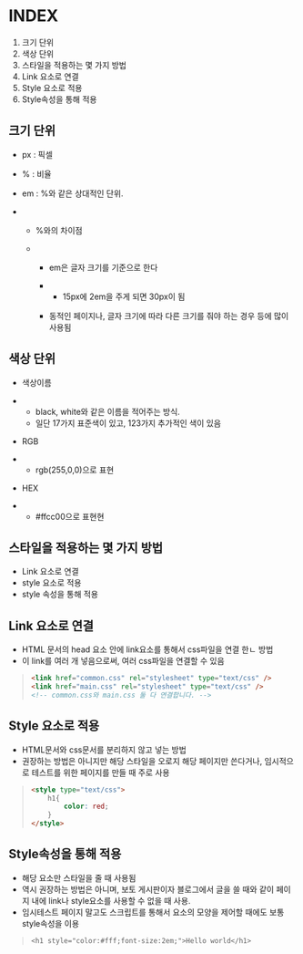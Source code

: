 # INDEX

1. 크기 단위
2. 색상 단위
3. 스타일을 적용하는 몇 가지 방법
4. Link 요소로 연결
5. Style 요소로 적용
6. Style속성을 통해 적용



## 크기 단위

- px : 픽셀

- % : 비율

- em : %와 같은 상대적인 단위.

- - %와의 차이점

  - - em은 글자 크기를 기준으로 한다

    - - 15px에 2em을 주게 되면 30px이 됨

    - 동적인 페이지나, 글자 크기에 따라 다른 크기를 줘야 하는 경우 등에 많이 사용됨

 

## 색상 단위

- 색상이름

- - black,      white와 같은 이름을 적어주는 방식.
  - 일단 17가지 표준색이 있고, 123가지 추가적인 색이 있음

- RGB

- - rgb(255,0,0)으로 표현

- HEX

- - \#ffcc00으로 표현현



## 스타일을 적용하는 몇 가지 방법

- Link 요소로 연결
- style 요소로 적용
- style 속성을 통해 적용

 

## Link 요소로 연결

- HTML 문서의 head 요소 안에 link요소를 통해서 css파일을 연결 한ㄴ 방법
- 이 link를 여러 개 넣음으로써, 여러 css파일을 연결할 수 있음

> ```HTML
> <link href="common.css" rel="stylesheet" type="text/css" />
> <link href="main.css" rel="stylesheet" type="text/css" />
> <!-- common.css와 main.css 둘 다 연결합니다. -->
> ```



## Style 요소로 적용

- HTML문서와 css문서를 분리하지 않고 넣는 방법
- 권장하는 방법은 아니지만 해당 스타일을 오로지 해당 페이지만 쓴다거나, 임시적으로 테스트를 위한 페이지를 만들 때 주로 사용

> ```HTML
> <style type="text/css">
>     h1{
>         color: red;
>     }
> </style>
> ```



## Style속성을 통해 적용

- 해당 요소만 스타일을 줄 때 사용됨
- 역시 권장하는 방법은 아니며, 보토 게시판이자 블로그에서 글을 쓸 때와 같이 페이지 내에 link나 style요소를 사용할 수 없을 때 사용.
- 임시테스트 페이지 말고도 스크립트를 통해서 요소의 모양을 제어할 때에도 보통 style속성을 이용

> `<h1 style="color:#fff;font-size:2em;">Hello world</h1>`
